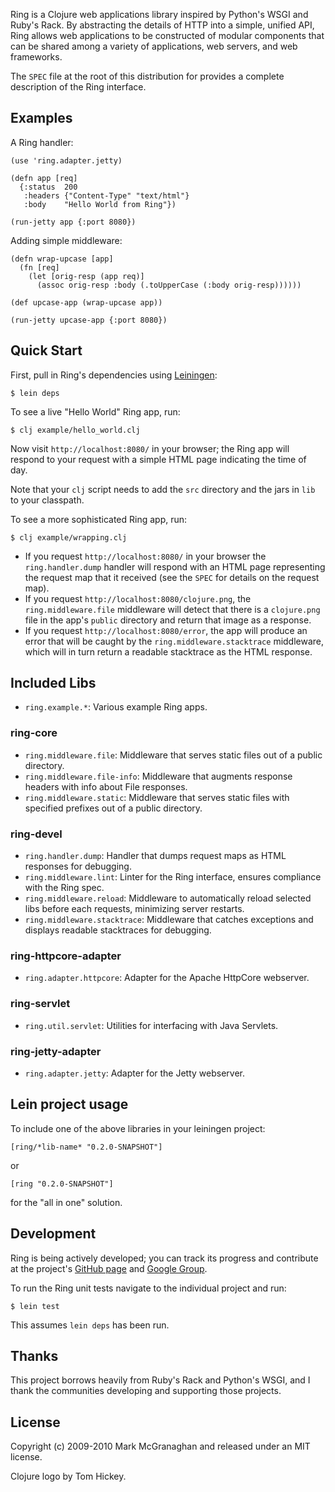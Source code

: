Ring is a Clojure web applications library inspired by Python's WSGI and Ruby's Rack. By abstracting the details of HTTP into a simple, unified API, Ring allows web applications to be constructed of modular components that can be shared among a variety of applications, web servers, and web frameworks.

The `SPEC` file at the root of this distribution for provides a complete description of the Ring interface.

Examples
--------

A Ring handler:

    (use 'ring.adapter.jetty)
    
    (defn app [req]
      {:status  200
       :headers {"Content-Type" "text/html"}
       :body    "Hello World from Ring"})
    
    (run-jetty app {:port 8080})

Adding simple middleware:

    (defn wrap-upcase [app]
      (fn [req]
        (let [orig-resp (app req)]
          (assoc orig-resp :body (.toUpperCase (:body orig-resp))))))
    
    (def upcase-app (wrap-upcase app))
    
    (run-jetty upcase-app {:port 8080})

Quick Start
-----------

First, pull in Ring's dependencies using [Leiningen](http://github.com/technomancy/leiningen):

    $ lein deps

To see a live "Hello World" Ring app, run:

    $ clj example/hello_world.clj

Now visit `http://localhost:8080/` in your browser; the Ring app will respond to your request with a simple HTML page indicating the time of day.

Note that your `clj` script needs to add the `src` directory and the jars in `lib` to your classpath.

To see a more sophisticated Ring app, run:

    $ clj example/wrapping.clj

* If you request `http://localhost:8080/` in your browser the `ring.handler.dump` handler will respond with an HTML page representing the request map that it received (see the `SPEC` for details on the request map).
* If you request `http://localhost:8080/clojure.png`, the `ring.middleware.file` middleware will detect that there is a `clojure.png` file in the app's `public` directory and return that image as a response.
* If you request `http://localhost:8080/error`, the app will produce an error that will be caught by the `ring.middleware.stacktrace` middleware, which will in turn return a readable stacktrace as the HTML response.
 
Included Libs
-------------

* `ring.example.*`: Various example Ring apps.

### ring-core

* `ring.middleware.file`: Middleware that serves static files out of a public directory.
* `ring.middleware.file-info`: Middleware that augments response headers with info about File responses.
* `ring.middleware.static`: Middleware that serves static files with specified prefixes out of a public directory.

### ring-devel

* `ring.handler.dump`: Handler that dumps request maps as HTML responses for debugging.
* `ring.middleware.lint`: Linter for the Ring interface, ensures compliance with the Ring spec.
* `ring.middleware.reload`: Middleware to automatically reload selected libs before each requests, minimizing server restarts.
* `ring.middleware.stacktrace`: Middleware that catches exceptions and displays readable stacktraces for debugging.

### ring-httpcore-adapter

* `ring.adapter.httpcore`: Adapter for the Apache HttpCore webserver. 

### ring-servlet

* `ring.util.servlet`: Utilities for interfacing with Java Servlets.

###  ring-jetty-adapter

* `ring.adapter.jetty`: Adapter for the Jetty webserver.

Lein project usage
------------------

To include one of the above libraries in your leiningen project:

    [ring/*lib-name* "0.2.0-SNAPSHOT"]

or

    [ring "0.2.0-SNAPSHOT"]
    
for the "all in one" solution.

Development
-----------

Ring is being actively developed; you can track its progress and contribute at the project's [GitHub page](http://github.com/mmcgrana/ring) and [Google Group](http://groups.google.com/group/ring-clojure).

To run the Ring unit tests navigate to the individual project and run:
  
    $ lein test

This assumes `lein deps` has been run.

Thanks
------

This project borrows heavily from Ruby's Rack and Python's WSGI, and I thank the communities developing and supporting those projects.

License
-------

Copyright (c) 2009-2010 Mark McGranaghan and released under an MIT license.

Clojure logo by Tom Hickey.
